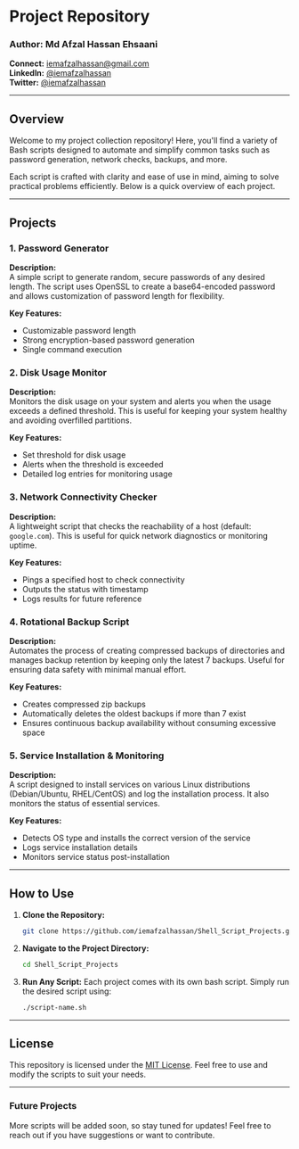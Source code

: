 # Project Repository

### Author: Md Afzal Hassan Ehsaani  
**Connect:** [iemafzalhassan@gmail.com](mailto:iemafzalhassan@gmail.com)  
**LinkedIn:** [@iemafzalhassan](https://linkedin.com/in/iemafzalhassan)  
**Twitter:** [@iemafzalhassan](https://twitter.com/iemafzalhassan)

---

## Overview

Welcome to my project collection repository! Here, you'll find a variety of Bash scripts designed to automate and simplify common tasks such as password generation, network checks, backups, and more.

Each script is crafted with clarity and ease of use in mind, aiming to solve practical problems efficiently. Below is a quick overview of each project.

---

## Projects

### 1. Password Generator
**Description:**  
A simple script to generate random, secure passwords of any desired length. The script uses OpenSSL to create a base64-encoded password and allows customization of password length for flexibility.

**Key Features:**  
- Customizable password length  
- Strong encryption-based password generation  
- Single command execution

### 2. Disk Usage Monitor
**Description:**  
Monitors the disk usage on your system and alerts you when the usage exceeds a defined threshold. This is useful for keeping your system healthy and avoiding overfilled partitions.

**Key Features:**  
- Set threshold for disk usage  
- Alerts when the threshold is exceeded  
- Detailed log entries for monitoring usage

### 3. Network Connectivity Checker
**Description:**  
A lightweight script that checks the reachability of a host (default: `google.com`). This is useful for quick network diagnostics or monitoring uptime.

**Key Features:**  
- Pings a specified host to check connectivity  
- Outputs the status with timestamp  
- Logs results for future reference

### 4. Rotational Backup Script
**Description:**  
Automates the process of creating compressed backups of directories and manages backup retention by keeping only the latest 7 backups. Useful for ensuring data safety with minimal manual effort.

**Key Features:**  
- Creates compressed zip backups  
- Automatically deletes the oldest backups if more than 7 exist  
- Ensures continuous backup availability without consuming excessive space

### 5. Service Installation & Monitoring
**Description:**  
A script designed to install services on various Linux distributions (Debian/Ubuntu, RHEL/CentOS) and log the installation process. It also monitors the status of essential services.

**Key Features:**  
- Detects OS type and installs the correct version of the service  
- Logs service installation details  
- Monitors service status post-installation

---

## How to Use

1. **Clone the Repository:**
   ```bash
   git clone https://github.com/iemafzalhassan/Shell_Script_Projects.git
   ```

2. **Navigate to the Project Directory:**
   ```bash
   cd Shell_Script_Projects
   ```

3. **Run Any Script:**
   Each project comes with its own bash script. Simply run the desired script using:
   ```bash
   ./script-name.sh
   ```

---

## License

This repository is licensed under the [MIT License](https://github.com/iemafzalhassan/Shell_Script_Projects/blob/main/LICENSE). Feel free to use and modify the scripts to suit your needs.

---

### Future Projects

More scripts will be added soon, so stay tuned for updates! Feel free to reach out if you have suggestions or want to contribute.
